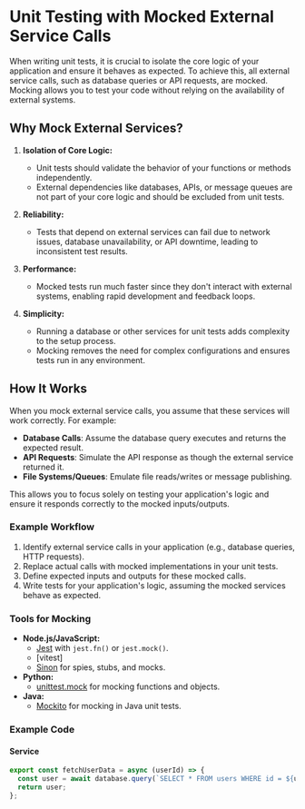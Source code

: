 # Unit Testing with Mocked External Service Calls

When writing unit tests, it is crucial to isolate the core logic of your application and ensure it behaves as expected. To achieve this, all external service calls, such as database queries or API requests, are mocked. Mocking allows you to test your code without relying on the availability of external systems.

## Why Mock External Services?

1. **Isolation of Core Logic:**
   - Unit tests should validate the behavior of your functions or methods independently.
   - External dependencies like databases, APIs, or message queues are not part of your core logic and should be excluded from unit tests.

2. **Reliability:**
   - Tests that depend on external services can fail due to network issues, database unavailability, or API downtime, leading to inconsistent test results.

3. **Performance:**
   - Mocked tests run much faster since they don't interact with external systems, enabling rapid development and feedback loops.

4. **Simplicity:**
   - Running a database or other services for unit tests adds complexity to the setup process.
   - Mocking removes the need for complex configurations and ensures tests run in any environment.

## How It Works

When you mock external service calls, you assume that these services will work correctly. For example:
- **Database Calls**: Assume the database query executes and returns the expected result.
- **API Requests**: Simulate the API response as though the external service returned it.
- **File Systems/Queues**: Emulate file reads/writes or message publishing.

This allows you to focus solely on testing your application's logic and ensure it responds correctly to the mocked inputs/outputs.

### Example Workflow
1. Identify external service calls in your application (e.g., database queries, HTTP requests).
2. Replace actual calls with mocked implementations in your unit tests.
3. Define expected inputs and outputs for these mocked calls.
4. Write tests for your application's logic, assuming the mocked services behave as expected.

### Tools for Mocking
- **Node.js/JavaScript:**
  - [Jest](https://jestjs.io/) with `jest.fn()` or `jest.mock()`.
  - [vitest]
  - [Sinon](https://sinonjs.org/) for spies, stubs, and mocks.
- **Python:**
  - [unittest.mock](https://docs.python.org/3/library/unittest.mock.html) for mocking functions and objects.
- **Java:**
  - [Mockito](https://site.mockito.org/) for mocking in Java unit tests.

### Example Code

#### Service
```javascript
export const fetchUserData = async (userId) => {
  const user = await database.query(`SELECT * FROM users WHERE id = ${userId}`);
  return user;
};

